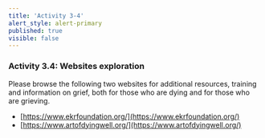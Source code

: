```yaml
---
title: 'Activity 3-4'
alert_style: alert-primary
published: true
visible: false
---
```


### Activity 3.4: Websites exploration

Please browse the following two websites for additional resources, training and information on grief, both for those who are dying and for those who are grieving.

- [https://www.ekrfoundation.org/](https://www.ekrfoundation.org/)
- [https://www.artofdyingwell.org/](https://www.artofdyingwell.org/) 
